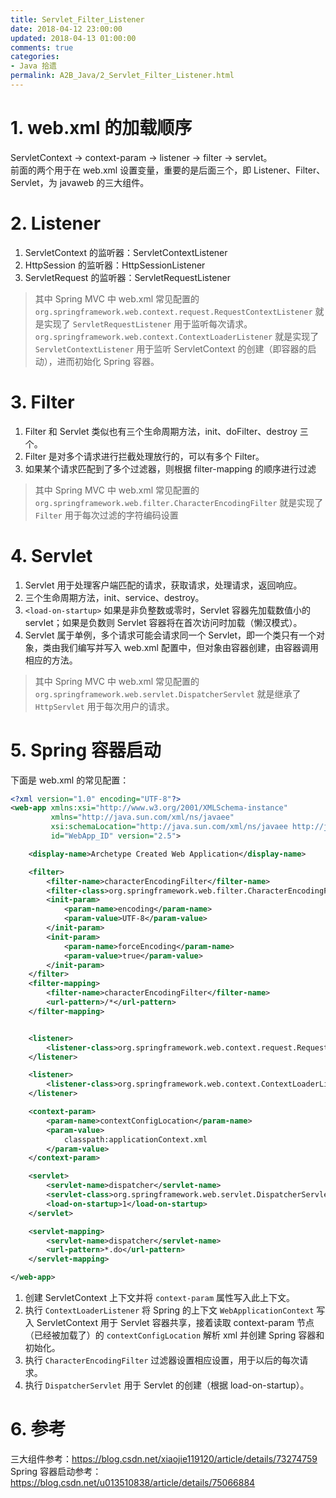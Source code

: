 ```yaml
---
title: Servlet_Filter_Listener
date: 2018-04-12 23:00:00
updated: 2018-04-13 01:00:00
comments: true
categories: 
- Java 拾遗
permalink: A2B_Java/2_Servlet_Filter_Listener.html    
---
```


# 1. web.xml 的加载顺序

ServletContext -> context-param -> listener -> filter -> servlet。  
前面的两个用于在 web.xml 设置变量，重要的是后面三个，即 Listener、Filter、Servlet，为 javaweb 的三大组件。

# 2. Listener

1. ServletContext 的监听器：ServletContextListener
2. HttpSession 的监听器：HttpSessionListener
3. ServletRequest 的监听器：ServletRequestListener

>其中 Spring MVC 中 web.xml 常见配置的  
>`org.springframework.web.context.request.RequestContextListener` 就是实现了 `ServletRequestListener` 用于监听每次请求。  
>`org.springframework.web.context.ContextLoaderListener` 就是实现了 `ServletContextListener` 用于监听 ServletContext 的创建（即容器的启动），进而初始化 Spring 容器。

# 3. Filter

1. Filter 和 Servlet 类似也有三个生命周期方法，init、doFilter、destroy 三个。  
2. Filter 是对多个请求进行拦截处理放行的，可以有多个 Filter。  
3. 如果某个请求匹配到了多个过滤器，则根据 filter-mapping 的顺序进行过滤

> 其中 Spring MVC 中 web.xml 常见配置的 `org.springframework.web.filter.CharacterEncodingFilter` 就是实现了 `Filter` 用于每次过滤的字符编码设置

# 4. Servlet

1. Servlet 用于处理客户端匹配的请求，获取请求，处理请求，返回响应。
2. 三个生命周期方法，init、service、destroy。
3. `<load-on-startup>` 如果是非负整数或零时，Servlet 容器先加载数值小的 servlet；如果是负数则 Servlet 容器将在首次访问时加载（懒汉模式）。
4. Servlet 属于单例，多个请求可能会请求同一个 Servlet，即一个类只有一个对象，类由我们编写并写入 web.xml 配置中，但对象由容器创建，由容器调用相应的方法。

> 其中 Spring MVC 中 web.xml 常见配置的 `org.springframework.web.servlet.DispatcherServlet` 就是继承了 `HttpServlet` 用于每次用户的请求。

# 5. Spring 容器启动

下面是 web.xml 的常见配置：
```xml
<?xml version="1.0" encoding="UTF-8"?>
<web-app xmlns:xsi="http://www.w3.org/2001/XMLSchema-instance"
         xmlns="http://java.sun.com/xml/ns/javaee"
         xsi:schemaLocation="http://java.sun.com/xml/ns/javaee http://java.sun.com/xml/ns/javaee/web-app_2_5.xsd"
         id="WebApp_ID" version="2.5">

    <display-name>Archetype Created Web Application</display-name>

    <filter>
        <filter-name>characterEncodingFilter</filter-name>
        <filter-class>org.springframework.web.filter.CharacterEncodingFilter</filter-class>
        <init-param>
            <param-name>encoding</param-name>
            <param-value>UTF-8</param-value>
        </init-param>
        <init-param>
            <param-name>forceEncoding</param-name>
            <param-value>true</param-value>
        </init-param>
    </filter>
    <filter-mapping>
        <filter-name>characterEncodingFilter</filter-name>
        <url-pattern>/*</url-pattern>
    </filter-mapping>


    <listener>
        <listener-class>org.springframework.web.context.request.RequestContextListener</listener-class>
    </listener>

    <listener>
        <listener-class>org.springframework.web.context.ContextLoaderListener</listener-class>
    </listener>

    <context-param>
        <param-name>contextConfigLocation</param-name>
        <param-value>
            classpath:applicationContext.xml
        </param-value>
    </context-param>

    <servlet>
        <servlet-name>dispatcher</servlet-name>
        <servlet-class>org.springframework.web.servlet.DispatcherServlet</servlet-class>
        <load-on-startup>1</load-on-startup>
    </servlet>

    <servlet-mapping>
        <servlet-name>dispatcher</servlet-name>
        <url-pattern>*.do</url-pattern>
    </servlet-mapping>

</web-app>

```
1. 创建 ServletContext 上下文并将 `context-param` 属性写入此上下文。
2. 执行 `ContextLoaderListener` 将 Spring 的上下文 `WebApplicationContext` 写入 ServletContext 用于 Servlet 容器共享，接着读取 context-param 节点（已经被加载了）的 `contextConfigLocation` 解析 xml 并创建 Spring 容器和初始化。
3. 执行 `CharacterEncodingFilter` 过滤器设置相应设置，用于以后的每次请求。
4. 执行 `DispatcherServlet`  用于 Servlet 的创建（根据 load-on-startup）。

# 6. 参考

三大组件参考：https://blog.csdn.net/xiaojie119120/article/details/73274759  
Spring 容器启动参考：https://blog.csdn.net/u013510838/article/details/75066884

